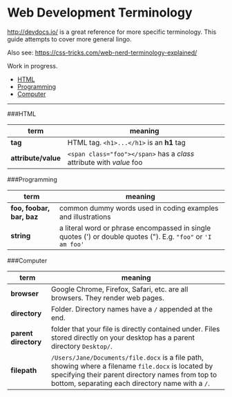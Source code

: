 # Web Development Terminology

http://devdocs.io/ is a great reference for more specific terminology. This guide attempts to cover more general lingo.

Also see: https://css-tricks.com/web-nerd-terminology-explained/

Work in progress.

* [HTML](#html)
* [Programming](#programming)
* [Computer](#computer)

---
###HTML

term | meaning
---- | -----
**tag** |  HTML tag. `<h1>...</h1>` is an **h1** tag 
**attribute/value** | `<span class="foo"></span>` has a *class* attribute with *value* foo 


###Programming

term | meaning
----- | ----- 
**foo, foobar, bar, baz** | common dummy words used in coding examples and illustrations
**string** | a literal word or phrase encompassed in single quotes (') or double quotes ("). E.g. `"foo"` or `'I am foo'`


###Computer

term | meaning
----- | -----
**browser**| Google Chrome, Firefox, Safari, etc. are all browsers. They render web pages.
**directory** | Folder. Directory names have a `/` appended at the end.
**parent directory** | folder that your file is directly contained under. Files stored directly on your desktop has a parent directory `Desktop/`.
**filepath** |   `/Users/Jane/Documents/file.docx` is a file path, showing where a filename `file.docx` is located by specifying their parent directory names from top to bottom, separating each directory name with a `/`.


